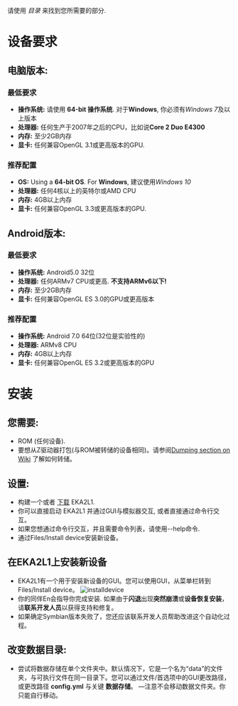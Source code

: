 请使用 *目录* 来找到您所需要的部分.

# **设备要求**

## 电脑版本:

### 最低要求

- **操作系统:** 请使用 **64-bit 操作系统**. 对于**Windows**, 你必须有*Windows 7*及以上版本
- **处理器:** 任何生产于2007年之后的CPU，比如说**Core 2 Duo E4300**
- **内存:** 至少2GB内存
- **显卡:** 任何兼容OpenGL 3.1或更高版本的GPU.

### 推荐配置

- **OS:** Using a **64-bit OS**. For **Windows**, 建议使用*Windows 10*
- **处理器:** 任何4核以上的英特尔或AMD CPU
- **内存:** 4GB以上内存
- **显卡:** 任何兼容OpenGL 3.3或更高版本的GPU.

## Android版本:


### 最低要求

- **操作系统:** Android5.0 32位
- **处理器:** 任何ARMv7 CPU或更高. **不支持ARMv6以下!**
- **内存:** 至少2GB内存
- **显卡:** 任何兼容OpenGL ES 3.0的GPU或更高版本

### 推荐配置
- **操作系统:** Android 7.0 64位(32位是实验性的)
- **处理器:** ARMv8 CPU
- **内存:** 4GB以上内存
- **显卡:** 任何兼容OpenGL ES 3.2或更高版本的GPU

# 安装
## 您需要:
-   ROM (任何设备).
-  要想从Z驱动器打包(与ROM被转储的设备相同)。请参阅[Dumping section on Wiki](https://github.com/EKA2L1/EKA2L1/wiki/Dumping-the-ROM-and-ROFS) 了解如何转储。

## 设置:
- 构建一个或者 [下载](https://12z1.com/download/) EKA2L1.
- 你可以直接启动 EKA2L1  并通过GUI与模拟器交互, 或者直接通过命令行交互。
- 如果您想通过命令行交互，并且需要命令列表，请使用--help命令.
- 通过Files/Install device安装新设备。
  
## 在EKA2L1上安装新设备
- EKA2L1有一个用于安装新设备的GUI。您可以使用GUI，从菜单栏转到Files/Install device。
  ![installdevice](https://camo.githubusercontent.com/08fa49e5578f4045abc98a0cec22bd4bb8cc52480eb3ffab5ed3bee28f7b0e0c/68747470733a2f2f6d656469612e646973636f72646170702e6e65742f6174746163686d656e74732f3536353139363435373433353539343735352f3730303235303631373233383635303937312f756e6b6e6f776e2e706e67)
-  你的同伴En会指导你完成安装. 如果由于**闪退**出现**突然崩溃**或**设备恢复安装**，请**联系开发人员**以获得支持和修复。
  - 如果确定Symbian版本失败了，您还应该联系开发人员帮助改进这个自动化过程。
  
## 改变数据目录:
- 尝试将数据存储在单个文件夹中。默认情况下，它是一个名为“data”的文件夹，与可执行文件在同一目录下。您可以通过文件/首选项中的GUI更改路径，或更改路径 **config.yml** 与关键 **数据存储**。
—注意不会移动数据文件夹。你只能自行移动。
